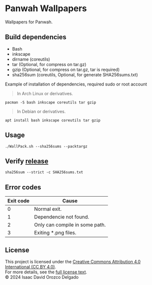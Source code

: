 # Panwah Wallpapers
Wallpapers for Panwah.

## Build dependencies
* Bash
* inkscape
* dirname (coreutils)
* tar (Optional, for compress on tar.gz)
* gzip (Optional, for compress on tar.gz, tar is required)
* sha256sum (coreutils, Optional, for generate SHA256sums.txt)

Example of installation of dependencies, required sudo or root account
> In Arch Linux or derivatives.
```
pacman -S bash inkscape coreutils tar gzip
```
> In Debian or derivatives.
```
apt install bash inkscape coreutils tar gzip
```

## Usage
```
./WallPack.sh --sha256sums --packtargz
```

## Verify [release](https://github.com/RedWared/Panwah-Wallpapers/releases)
```
sha256sum --strict -c SHA256sums.txt
```

## Error codes
| Exit code	| Cause					|
| --- 		| ---					|
| 0		| Normal exit.				|
| 1		| Dependencie not found.		|
| 2		| Only can compile in some path.	|
| 3		| Exiting *.png files.			|

## License
This project is licensed under the [Creative Commons Attribution 4.0 International (CC BY 4.0)](https://creativecommons.org/licenses/by/4.0/). <br>
For more details, see the [full license text](LICENSE). <br>
© 2024 Isaac David Orozco Delgado
